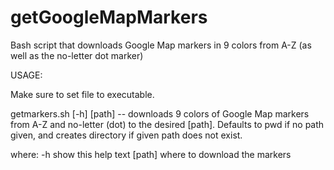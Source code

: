 getGoogleMapMarkers
===================

Bash script that downloads Google Map markers in 9 colors from A-Z (as well as the no-letter dot marker)

USAGE:

Make sure to set file to executable.

getmarkers.sh [-h] [path] -- downloads 9 colors of Google Map markers from A-Z and no-letter (dot) to the desired [path]. Defaults to pwd if no path given, and creates directory if given path does not exist.

where:
  -h show this help text
  [path] where to download the markers
